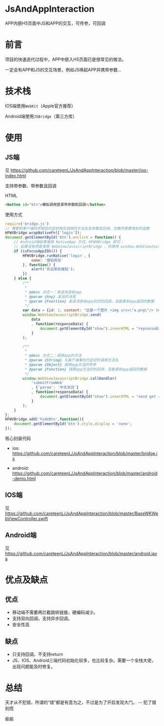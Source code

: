 # JsAndAppInteraction
APP内嵌H5页面中JS和APP的交互，可传参，可回调

# 前言

项目的快速迭代过程中，APP中嵌入H5页面已是很常见的做法。

一定会有APP和JS的交互场景，例如JS唤起APP并携带参数...

# 技术栈

IOS端使用`WebKit`（Apple官方推荐）

Android端使用`JSBridge`（第三方库）

# 使用

## JS端

见 https://github.com/careteenL/JsAndAppInteraction/blob/master/ios-index.html

支持带参数、带参数且回调

HTML
```html
<button id="btn">模拟调用登录带参数和回调</button>
```

使用方式
```js
require('bridge.js')
// 需要和客户端同学提前约定好相互调用的方法名及参数及回调，包裹所需要用到的函数
HFWVBridge.wrapNativeFn(['login']);
document.getElementById('btn').onclick = function() {
    // Android端如果使用 NativeApp 方式，HFWVBridge 即可；
    // 如果没有而是使用 WebViewJavascriptBridge ，则使用 window.WebViewJavascriptBridge.callHandler
    if (isFocusAppIOS()) {
        HFWVBridge.runNative('login', {
            name: '搜狐网友'
        }, function() {
            alert('欢迎来到搜狐');
        })
    } else {
        /**
         *
         * @desc 方式一：发送消息给app
         * @param {Any} 发送的消息
         * @param {Function} 发送消息给app后的的回调，且能拿到app返回的数据
         */
        var data = {id: 1, content: "这是一个图片 <img src=\"a.png\"/> test\r\nhahaha"};
        window.WebViewJavascriptBridge.send(
            data
            , function(responseData) {
                document.getElementById("show").innerHTML = "repsonseData from java, data = " + responseData
            }
        );

        /**
         *
         * @desc 方式二：调用app的方法
         * @param {String} 与客户端事先约定好的调用方法名
         * @param {Object} 调用app方法的传参
         * @param {Function} 调用app方法的的回调，且能拿到app返回的数据
         */
        window.WebViewJavascriptBridge.callHandler(
            'submitFromWeb'
            , {'param': '中文测试'}
            , function(responseData) {
                document.getElementById("show").innerHTML = "send get responseData from java, data = " + responseData
            }
        );
    }    
};
HFWVBridge.add('hideBtn',function(){
    document.getElementById('btn').style.display = 'none';
});
```

核心封装代码

- ios: https://github.com/careteenL/JsAndAppInteraction/blob/master/bridge.js

- android: https://github.com/careteenL/JsAndAppInteraction/blob/master/android-demo.html

## IOS端

见 https://github.com/careteenL/JsAndAppInteraction/blob/master/BaseWKWebViewController.swift

## Android端

见 https://github.com/careteenL/JsAndAppInteraction/blob/master/android.java

# 优点及缺点

## 优点

- 移动端不需要再拦截跳转链接，硬编码减少。
- 支持双向回调，支持异步回调。
- 安全性高

## 缺点

- 只支持回调，不支持return
- JS、IOS、Android三端代码初始化较多，也比较复杂。需要一个全栈大佬，出现问题能及时修复。

# 总结

天才从不犯错，所谓的“错”都是有意为之，不过是为了开启发现大门。  -- 犯了错别慌

偷偷
